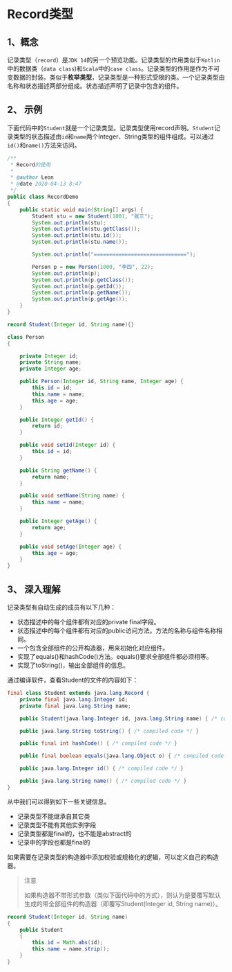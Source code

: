 # Record类型

## 1、概念

记录类型（`record`）是`JDK 14`的另一个预览功能。记录类型的作用类似于`Kotlin`中的数据类（`data class`)和`Scala`中的`case class`。记录类型的作用是作为不可变数据的封装。类似于**枚举类型**，记录类型是一种形式受限的类。一个记录类型由名称和状态描述两部分组成。状态描述声明了记录中包含的组件。

## 2、 示例

下面代码中的`Student`就是一个记录类型。记录类型使用record声明。`Student`记录类型的状态描述由`id`和`name`两个Integer、String类型的组件组成。可以通过`id()`和`name()`方法来访问。

```java
/**
 * Record的使用
 *
 * @author Leon
 * @date 2020-04-13 8:47
 */
public class RecordDemo
{
	public static void main(String[] args) {
		Student stu = new Student(1001, "张三");
		System.out.println(stu);
		System.out.println(stu.getClass());
		System.out.println(stu.id());
		System.out.println(stu.name());

		System.out.println("==============================");

		Person p = new Person(1000, "李四", 22);
		System.out.println(p);
		System.out.println(p.getClass());
		System.out.println(p.getId());
		System.out.println(p.getName());
		System.out.println(p.getAge());
	}
}

record Student(Integer id, String name){}

class Person
{

	private Integer id;
	private String name;
	private Integer age;

	public Person(Integer id, String name, Integer age) {
		this.id = id;
		this.name = name;
		this.age = age;
	}

	public Integer getId() {
		return id;
	}

	public void setId(Integer id) {
		this.id = id;
	}

	public String getName() {
		return name;
	}

	public void setName(String name) {
		this.name = name;
	}

	public Integer getAge() {
		return age;
	}

	public void setAge(Integer age) {
		this.age = age;
	}
}
```

## 3、 深入理解

记录类型有自动生成的成员有以下几种：

- 状态描述中的每个组件都有对应的private final字段。
- 状态描述中的每个组件都有对应的public访问方法。方法的名称与组件名称相同。
- 一个包含全部组件的公开构造器，用来初始化对应组件。
- 实现了equals()和hashCode()方法。equals()要求全部组件都必须相等。
- 实现了toString()，输出全部组件的信息。


通过编译软件，查看Student的文件的内容如下：

```java
final class Student extends java.lang.Record {
    private final java.lang.Integer id;
    private final java.lang.String name;

    public Student(java.lang.Integer id, java.lang.String name) { /* compiled code */ }

    public java.lang.String toString() { /* compiled code */ }

    public final int hashCode() { /* compiled code */ }

    public final boolean equals(java.lang.Object o) { /* compiled code */ }

    public java.lang.Integer id() { /* compiled code */ }

    public java.lang.String name() { /* compiled code */ }
}
```

从中我们可以得到如下一些关键信息。

- 记录类型不能继承自其它类
- 记录类型不能有其他实例字段
- 记录类型都是final的，也不能是abstract的
- 记录中的字段也都是final的

如果需要在记录类型的构造器中添加校验或规格化的逻辑，可以定义自己的构造器。

>注意
>
>如果构造器不带形式参数（类似下面代码中的方式），则认为是要覆写默认生成的带全部组件的构造器（即覆写Student(Integer id, String name)）。

```java
record Student(Integer id, String name)
{
	public Student 
	{
		this.id = Math.abs(id);
		this.name = name.strip();
	}
}
```
































